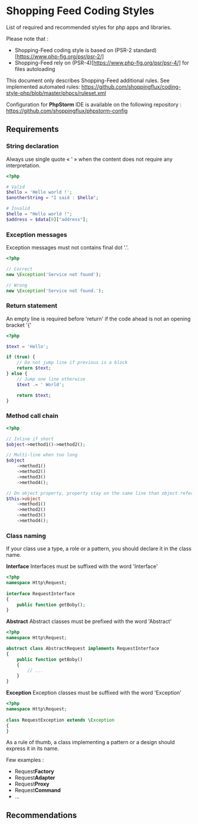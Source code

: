 # Shopping Feed Coding Styles

List of required and recommended styles for php apps and libraries.

Please note that :
- Shopping-Feed coding style is based on (PSR-2 standard)[https://www.php-fig.org/psr/psr-2/]
- Shopping-Feed rely on (PSR-4)[https://www.php-fig.org/psr/psr-4/] for files autoloading 

This document only describes Shopping-Feed additional rules. See implemented automated rules: https://github.com/shoppingflux/coding-style-php/blob/master/phpcs/ruleset.xml

Configuration for **PhpStorm** IDE is available on the following repository : https://github.com/shoppingflux/phpstorm-config

## Requirements

### String declaration

Always use single quote « ' » when the content does not require any interpretation.

```php
<?php

# Valid
$hello = 'Hello world !';
$anotherString = "I said : $hello";

# Invalid
$hello = "Hello world !";
$address = $data[0]["address"];
```

### Exception messages

Exception messages must not contains final dot '.'.

```php
<?php

// Correct
new \Exception('Service not found');

// Wrong
new \Exception('Service not found.');
```

### Return statement

An empty line is required before 'return' if the code ahead is not an opening bracket '{'

```php
<?php

$text = 'Hello';

if (true) {
    // Do not jump line if previous is a block
    return $text;
} else {
    // Jump one line otherwise
    $text .= ' World';

    return $text;
}
```

### Method call chain

```php
<?php

// Inline if short
$object->method1()->method2();

// Multi-line when too long
$object
    ->method1()
    ->method2()
    ->method3()
    ->method4();

// On object property, property stay on the same line than object reference
$this->object
    ->method1()
    ->method2()
    ->method3()
    ->method4();
```

### Class naming

If your class use a type, a role or a pattern, you should declare it in the class name.

**Interface**
Interfaces must be suffixed with the word 'Interface'

```php
<?php
namespace Http\Request;
  
interface RequestInterface
{
    public function getBoby();
}
```

**Abstract**
Abstract classes must be prefixed with the word 'Abstract'

```php
<?php
namespace Http\Request;

abstract class AbstractRequest implements RequestInterface
{
    public function getBoby()
    {
        // ...
    }
}
```

**Exception**
Exception classes must be suffixed with the word 'Exception'

```php
<?php
namespace Http\Request;
  
class RequestException extends \Exception
{
}
```

As a rule of thumb, a class implementing a pattern or a design should express it in its name.

Few examples :
- Request**Factory**
- Request**Adapter**
- Request**Proxy**
- Request**Command**
- ...

## Recommendations
